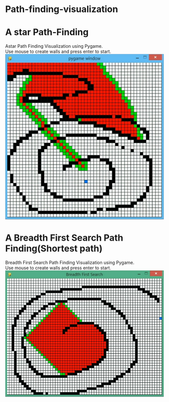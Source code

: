 # Path-finding-visualization

# A star Path-Finding
Astar Path Finding Visualization using Pygame.<br>
Use mouse to create walls and press enter to start.<br>
![A*](https://github.com/naschwin/path-finding-visualization/blob/master/Images/astar.png)
<br>
# A Breadth First Search Path Finding(Shortest path)
Breadth First Search Path Finding Visualization using Pygame.<br>
Use mouse to create walls and press enter to start.<br>
![BFS*](https://github.com/naschwin/path-finding-visualization/blob/master/Images/code.png)
